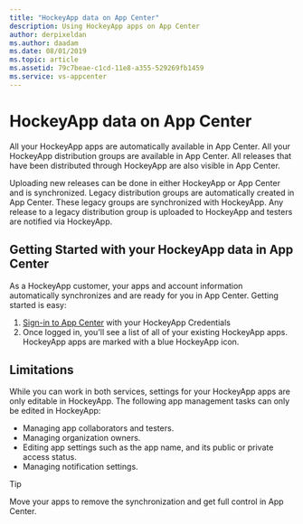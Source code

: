 ```yaml
---
title: "HockeyApp data on App Center"
description: Using HockeyApp apps on App Center
author: derpixeldan
ms.author: daadam
ms.date: 08/01/2019
ms.topic: article
ms.assetid: 79c7beae-c1cd-11e8-a355-529269fb1459
ms.service: vs-appcenter
---
```


# HockeyApp data on App Center

All your HockeyApp apps are automatically available in App Center. All your HockeyApp distribution groups are available in App Center. All releases that have been distributed through HockeyApp are also visible in App Center.

Uploading new releases can be done in either HockeyApp or App Center and is synchronized. Legacy distribution groups are automatically created in App Center. These legacy groups are synchronized with HockeyApp. Any release to a legacy distribution group is uploaded to HockeyApp and testers are notified via HockeyApp.

## Getting Started with your HockeyApp data in App Center

As a HockeyApp customer, your apps and account information automatically synchronizes and are ready for you in App Center. Getting started is easy:

1. [Sign-in to App Center](https://appcenter.ms/login?utm_medium=referral_link&utm_source=Hockey%20App) with your HockeyApp Credentials
2. Once logged in, you'll see a list of all of your existing HockeyApp apps. HockeyApp apps are marked with a blue HockeyApp icon.

## Limitations

While you can work in both services, settings for your HockeyApp apps are only editable in HockeyApp. The following app management tasks can only be edited in HockeyApp:

* Managing app collaborators and testers.
* Managing organization owners.
* Editing app settings such as the app name, and its public or private access status. 
* Managing notification settings.

> [!TIP]
> Move your apps to remove the synchronization and get full control in App Center.